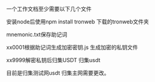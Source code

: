 一个工作文档至少需要以下几个文件

安装node后使用npm install tronweb 下载的tronweb文件夹

mnemonic.txt保存助记词

xx0001根据助记词生成加密密钥.js 生成加密的私钥文件


xx9999解密私钥后归集USDT  归集usdt

目前是归集测试网usdt 归集主网需要更改。
